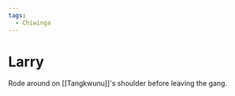 ```yaml
---
tags:
  - Chiwinga
---
```

# Larry 

Rode around on [[Tangkwunu]]'s shoulder before leaving the gang.